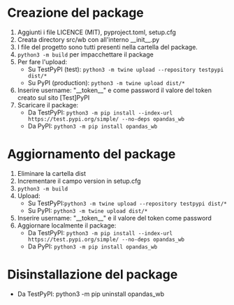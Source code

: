 # Creazione del package
1. Aggiunti i file LICENCE (MIT), pyproject.toml, setup.cfg
2. Creata directory src/wb con all'interno \_\_init\_\_.py
3. I file del progetto sono tutti presenti nella cartella del package.
4. `python3 -m build` per impacchettare il package
5. Per fare l'upload:
   - Su TestPyPI (test): `python3 -m twine upload --repository testpypi dist/*`
   - Su PyPI (production): `python3 -m twine upload dist/*`
6. Inserire username: "\_\_token\_\_" e come password il valore del token creato sul sito [Test]PyPI
7. Scaricare il package: 
   - Da TestPyPI: `python3 -m pip install --index-url https://test.pypi.org/simple/ --no-deps opandas_wb`
   - Da PyPI: `python3 -m pip install opandas_wb`
# Aggiornamento del package
1. Eliminare la cartella dist
2. Incrementare il campo version in setup.cfg
3. `python3 -m build`
4. Upload:
   - Su TestPyPI:`python3 -m twine upload --repository testpypi dist/*`
   - Su PyPI: `python3 -m twine upload dist/*`
5. Inserire username: "\_\_token\_\_" e il valore del token come password
6. Aggiornare localmente il package:
   - Da TestPyPI: `python3 -m pip install --index-url https://test.pypi.org/simple/ --no-deps opandas_wb`
   - Da PyPI: `python3 -m pip install opandas_wb`
# Disinstallazione del package
- Da TestPyPI: python3 -m pip uninstall opandas_wb